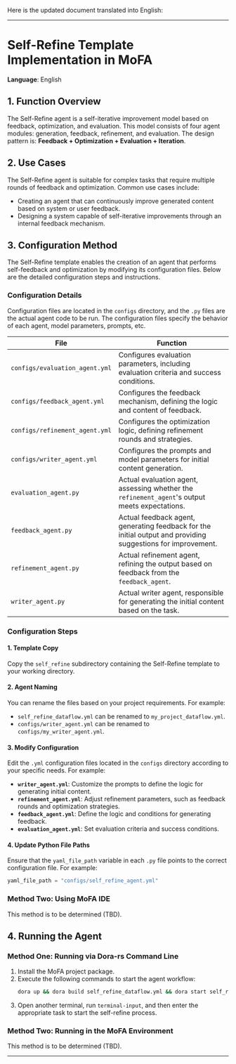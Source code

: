 Here is the updated document translated into English:

---

# Self-Refine Template Implementation in MoFA

**Language**: English

## 1. Function Overview

The Self-Refine agent is a self-iterative improvement model based on feedback, optimization, and evaluation. This model consists of four agent modules: generation, feedback, refinement, and evaluation. The design pattern is: **Feedback + Optimization + Evaluation + Iteration**.

## 2. Use Cases

The Self-Refine agent is suitable for complex tasks that require multiple rounds of feedback and optimization. Common use cases include:

- Creating an agent that can continuously improve generated content based on system or user feedback.
- Designing a system capable of self-iterative improvements through an internal feedback mechanism.

## 3. Configuration Method

The Self-Refine template enables the creation of an agent that performs self-feedback and optimization by modifying its configuration files. Below are the detailed configuration steps and instructions.

### Configuration Details

Configuration files are located in the `configs` directory, and the `.py` files are the actual agent code to be run. The configuration files specify the behavior of each agent, model parameters, prompts, etc.

| **File**                        | **Function**                                                           |
| ------------------------------- | ----------------------------------------------------------------------- |
| `configs/evaluation_agent.yml`   | Configures evaluation parameters, including evaluation criteria and success conditions. |
| `configs/feedback_agent.yml`     | Configures the feedback mechanism, defining the logic and content of feedback. |
| `configs/refinement_agent.yml`   | Configures the optimization logic, defining refinement rounds and strategies. |
| `configs/writer_agent.yml`       | Configures the prompts and model parameters for initial content generation. |
| `evaluation_agent.py`            | Actual evaluation agent, assessing whether the `refinement_agent`'s output meets expectations. |
| `feedback_agent.py`              | Actual feedback agent, generating feedback for the initial output and providing suggestions for improvement. |
| `refinement_agent.py`            | Actual refinement agent, refining the output based on feedback from the `feedback_agent`. |
| `writer_agent.py`                | Actual writer agent, responsible for generating the initial content based on the task. |

### Configuration Steps

#### 1. Template Copy

Copy the `self_refine` subdirectory containing the Self-Refine template to your working directory.

#### 2. Agent Naming

You can rename the files based on your project requirements. For example:
- `self_refine_dataflow.yml` can be renamed to `my_project_dataflow.yml`.
- `configs/writer_agent.yml` can be renamed to `configs/my_writer_agent.yml`.

#### 3. Modify Configuration

Edit the `.yml` configuration files located in the `configs` directory according to your specific needs. For example:
- **`writer_agent.yml`**: Customize the prompts to define the logic for generating initial content.
- **`refinement_agent.yml`**: Adjust refinement parameters, such as feedback rounds and optimization strategies.
- **`feedback_agent.yml`**: Define the logic and conditions for generating feedback.
- **`evaluation_agent.yml`**: Set evaluation criteria and success conditions.

#### 4. Update Python File Paths

Ensure that the `yaml_file_path` variable in each `.py` file points to the correct configuration file. For example:
```python
yaml_file_path = "configs/self_refine_agent.yml"
```

### Method Two: Using MoFA IDE

This method is to be determined (TBD).

## 4. Running the Agent

### Method One: Running via Dora-rs Command Line

1. Install the MoFA project package.
2. Execute the following commands to start the agent workflow:
   ```bash
   dora up && dora build self_refine_dataflow.yml && dora start self_refine_dataflow.yml
   ```
3. Open another terminal, run `terminal-input`, and then enter the appropriate task to start the self-refine process.

### Method Two: Running in the MoFA Environment

This method is to be determined (TBD).

---
